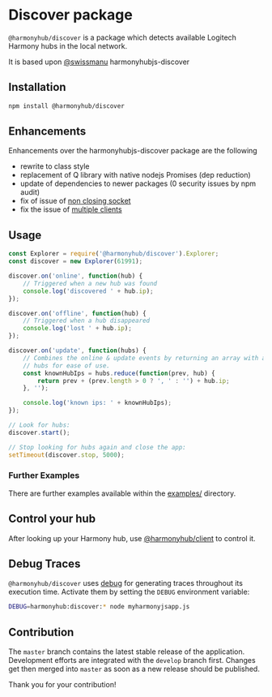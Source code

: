 # Discover package

`@harmonyhub/discover` is a package which detects available Logitech Harmony hubs in the local network.

It is based upon [@swissmanu](https://github.com/swissmanu) harmonyhubjs-discover

## Installation

```bash
npm install @harmonyhub/discover
```

## Enhancements

Enhancements over the harmonyhubjs-discover package are the following
* rewrite to class style
* replacement of Q library with native nodejs Promises (dep reduction)
* update of dependencies to newer packages (0 security issues by npm audit)
* fix of issue of [non closing socket](https://github.com/swissmanu/harmonyhubjs-discover/issues/5)
* fix the issue of [multiple clients](https://github.com/swissmanu/harmonyhubjs-discover/issues/4)

## Usage

```javascript
const Explorer = require('@harmonyhub/discover').Explorer;
const discover = new Explorer(61991);

discover.on('online', function(hub) {
	// Triggered when a new hub was found
	console.log('discovered ' + hub.ip);
});

discover.on('offline', function(hub) {
	// Triggered when a hub disappeared
	console.log('lost ' + hub.ip);
});

discover.on('update', function(hubs) {
	// Combines the online & update events by returning an array with all known
	// hubs for ease of use.
	const knownHubIps = hubs.reduce(function(prev, hub) {
		return prev + (prev.length > 0 ? ', ' : '') + hub.ip;
	}, '');

	console.log('known ips: ' + knownHubIps);
});

// Look for hubs:
discover.start();

// Stop looking for hubs again and close the app:
setTimeout(discover.stop, 5000);
```

### Further Examples

There are further examples available within the [examples/](examples/) directory.

## Control your hub

After looking up your Harmony hub, use [@harmonyhub/client](https://github.com/AirBorne04/harmonyhub/packages/client) to control it.


## Debug Traces

`@harmonyhub/discover` uses [debug](https://github.com/visionmedia/debug) for generating traces throughout its execution time. Activate them by setting the `DEBUG` environment variable:

```bash
DEBUG=harmonyhub:discover:* node myharmonyjsapp.js
```

## Contribution

The `master` branch contains the latest stable release of the application.
Development efforts are integrated with the `develop` branch first. Changes get then merged into `master` as soon as a new release should be published.

Thank you for your contribution!